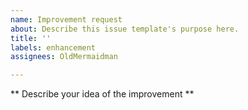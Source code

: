 ```yaml
---
name: Improvement request
about: Describe this issue template's purpose here.
title: ''
labels: enhancement
assignees: OldMermaidman

---
```


** Describe your idea of the improvement **
